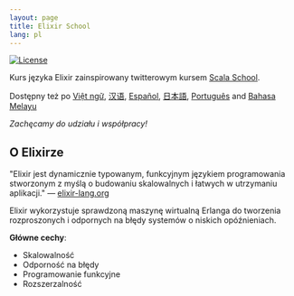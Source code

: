 ```yaml
---
layout: page
title: Elixir School
lang: pl
---
```


[![License](http://img.shields.io/badge/license-MIT-brightgreen.svg)](http://opensource.org/licenses/MIT)

Kurs języka Elixir zainspirowany twitterowym kursem [Scala School](http://twitter.github.io/scala_school/).

Dostępny też po [Việt ngữ][vi], [汉语][cn], [Español][es], [日本語][jp], [Português][pt] and [Bahasa Melayu][my] 

[cn]: https://elixirschool.com/cn/
[es]: https://elixirschool.com/es/
[jp]: https://elixirschool.com/jp/
[pt]: https://elixirschool.com/pt/
[vi]: https://elixirschool.com/vi/
[my]: https://elixirschool.com/my/

_Zachęcamy do udziału i współpracy!_

## O Elixirze

"Elixir jest dynamicznie typowanym, funkcyjnym językiem programowania stworzonym z myślą o budowaniu skalowalnych i łatwych w utrzymaniu aplikacji."  — [elixir-lang.org](http://elixir-lang.org/)

Elixir wykorzystuje sprawdzoną maszynę wirtualną Erlanga do tworzenia rozproszonych i odpornych na błędy systemów o niskich opóźnieniach. 

__Główne cechy__:

+ Skalowalność
+ Odporność na błędy
+ Programowanie funkcyjne
+ Rozszerzalność

